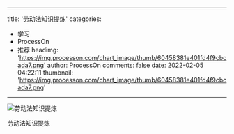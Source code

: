 
---
title: '劳动法知识提炼'
categories: 
 - 学习
 - ProcessOn
 - 推荐
headimg: 'https://img.processon.com/chart_image/thumb/60458381e401fd4f9cbcada7.png'
author: ProcessOn
comments: false
date: 2022-02-05 04:22:11
thumbnail: 'https://img.processon.com/chart_image/thumb/60458381e401fd4f9cbcada7.png'
---

<div>   
<img class="thumb" alt="劳动法知识提炼" src="https://img.processon.com/chart_image/thumb/60458381e401fd4f9cbcada7.png" referrerpolicy="no-referrer">
<p>劳动法知识提炼</p>  
</div>
            